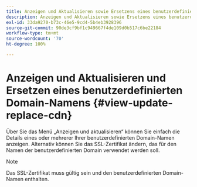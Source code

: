 ```yaml
---
title: Anzeigen und Aktualisieren sowie Ersetzens eines benutzerdefinierten Domain-Namens
description: Anzeigen und Aktualisieren sowie Ersetzens eines benutzerdefinierten Domain-Namens
exl-id: 33da9270-b73c-46e5-9cd4-5b4eb3928396
source-git-commit: 90de3cf9bf1c949667f4de109d0b517c6be22184
workflow-type: tm+mt
source-wordcount: '70'
ht-degree: 100%

---
```


# Anzeigen und Aktualisieren und Ersetzen eines benutzerdefinierten Domain-Namens {#view-update-replace-cdn}

Über Sie das Menü „Anzeigen und aktualisieren“ können Sie einfach die Details eines oder mehrerer Ihrer benutzerdefinierten Domain-Namen anzeigen.
Alternativ können Sie das SSL-Zertifikat ändern, das für den Namen der benutzerdefinierten Domain verwendet werden soll.

>[!NOTE]
>Das SSL-Zertifikat muss gültig sein und den benutzerdefinierten Domain-Namen enthalten.
